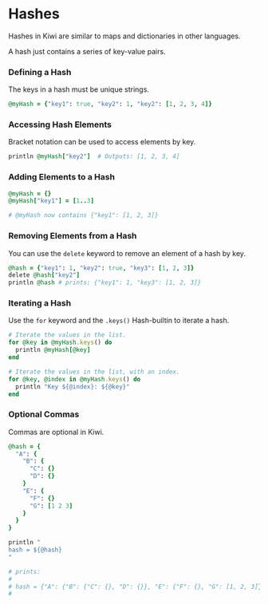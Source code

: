 # Hashes

Hashes in Kiwi are similar to maps and dictionaries in other languages.

A hash just contains a series of key-value pairs.

### Defining a Hash

The keys in a hash must be unique strings.

```ruby
@myHash = {"key1": true, "key2": 1, "key2": [1, 2, 3, 4]}
```

### Accessing Hash Elements

Bracket notation can be used to access elements by key.

```ruby
println @myHash["key2"]  # Outputs: [1, 2, 3, 4]
```

### Adding Elements to a Hash

```ruby
@myHash = {}
@myHash["key1"] = [1..3]

# @myHash now contains {"key1": [1, 2, 3]}
```

### Removing Elements from a Hash

You can use the `delete` keyword to remove an element of a hash by key.

```ruby
@hash = {"key1": 1, "key2": true, "key3": [1, 2, 3]}
delete @hash["key2"]
println @hash # prints: {"key1": 1, "key3": [1, 2, 3]}
```

### Iterating a Hash

Use the `for` keyword and the `.keys()` Hash-builtin to iterate a hash.

```ruby
# Iterate the values in the list.
for @key in @myHash.keys() do
  println @myHash[@key]
end

# Iterate the values in the list, with an index.
for @key, @index in @myHash.keys() do
  println "Key ${@index}: ${@key}"
end
```

### Optional Commas

Commas are optional in Kiwi.

```ruby
@hash = {
  "A": {
    "B": {
      "C": {}
      "D": {}
    }
    "E": {
      "F": {}
      "G": [1 2 3]
    }
  }
}

println "
hash = ${@hash}
"

# prints: 
#
# hash = {"A": {"B": {"C": {}, "D": {}}, "E": {"F": {}, "G": [1, 2, 3]}}}
#
```